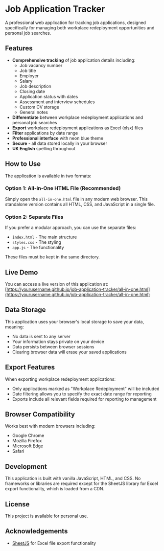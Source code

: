 # Job Application Tracker

A professional web application for tracking job applications, designed specifically for managing both workplace redeployment opportunities and personal job searches.

## Features

- **Comprehensive tracking** of job application details including:
  - Job vacancy number
  - Job title
  - Employer
  - Salary
  - Job description
  - Closing date
  - Application status with dates
  - Assessment and interview schedules
  - Custom CV storage
  - General notes
- **Differentiate** between workplace redeployment applications and personal job searches
- **Export** workplace redeployment applications as Excel (xlsx) files
- **Filter** applications by date range
- **Professional interface** with neon blue theme
- **Secure** - all data stored locally in your browser
- **UK English** spelling throughout

## How to Use

The application is available in two formats:

### Option 1: All-in-One HTML File (Recommended)

Simply open the `all-in-one.html` file in any modern web browser. This standalone version contains all HTML, CSS, and JavaScript in a single file.

### Option 2: Separate Files

If you prefer a modular approach, you can use the separate files:
- `index.html` - The main structure
- `styles.css` - The styling
- `app.js` - The functionality

These files must be kept in the same directory.

## Live Demo

You can access a live version of this application at: [https://yourusername.github.io/job-application-tracker/all-in-one.html](https://yourusername.github.io/job-application-tracker/all-in-one.html)

## Data Storage

This application uses your browser's local storage to save your data, meaning:
- No data is sent to any server
- Your information stays private on your device
- Data persists between browser sessions
- Clearing browser data will erase your saved applications

## Export Features

When exporting workplace redeployment applications:
- Only applications marked as "Workplace Redeployment" will be included
- Date filtering allows you to specify the exact date range for reporting
- Exports include all relevant fields required for reporting to management

## Browser Compatibility

Works best with modern browsers including:
- Google Chrome
- Mozilla Firefox
- Microsoft Edge
- Safari

## Development

This application is built with vanilla JavaScript, HTML, and CSS. No frameworks or libraries are required except for the SheetJS library for Excel export functionality, which is loaded from a CDN.

## License

This project is available for personal use.

## Acknowledgements

- [SheetJS](https://sheetjs.com/) for Excel file export functionality
